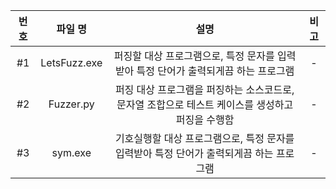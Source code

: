 
|번호|파일 명|설명|비고|
|:---:|:---:|:---:|:---:|
|#1|LetsFuzz.exe|퍼징할 대상 프로그램으로, 특정 문자를 입력 받아 특정 단어가 출력되게끔 하는 프로그램| - |
|#2|Fuzzer.py|퍼징 대상 프로그램을 퍼징하는 소스코드로, 문자열 조합으로 테스트 케이스를 생성하고 퍼징을 수행함| - |
|#3|sym.exe|기호실행할 대상 프로그램으로, 특정 문자를 입력받아 특정 단어가 출력되게끔 하는 프로그램| - |
